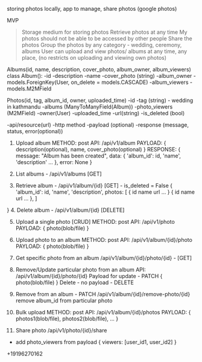 storing photos locally, app to manage, share photos (google photos)

MVP
> Storage medium for storing photos
> Retrieve photos at any time
> My photos should not be able to be accessed by other people
> Share the photos
> Group the photos by any category - wedding, ceremony, albums
> User can upload and view photos/ albums at any time, any place, (no restricts on uploading and viewing own photos)



Albums(id, name, description, cover_photo, album_owner, album_viewers)
class Album():
-id
-description
-name
-cover_photo (string)
-album_owner - models.ForeignKey(User, on_delete = models.CASCADE)
-album_viewers - models.M2MField


Photos(id, tag, album_id, owner, uploaded_time)
-id
-tag (string) - wedding in kathmandu
-albums (ManyToManyField(Album))
-photo_viewers (M2MField)
-owner(User)
-uploaded_time
-url(string)
-is_deleted (bool)


-api/resource(url)
-http method
-payload (optional)
-response (message, status, error(optional))

1. Upload album
METHOD: post
API: /api/v1/album
PAYLOAD:
{
    description(optional), name, cover_photo(optional)
}
RESPONSE:
{
    message: "Album has been created",
    data: {
        'album_id': id,
        'name',
        'description'
        ...
    },
    error: None
}

2. List albums - /api/v1/albums [GET]
3. Retrieve album - /api/v1/album/{id} [GET] - is_deleted = False
{
    'album_id': id,
        'name',
        'description',
        photos: [
            {
                id
                name
                url
                ...
            }
            {
                id
                name
                url
                ...
            },
        ]

}
4. Delete album - /api/v1/album/{id} [DELETE]

5. Upload a single photo [CRUD]
METHOD: post
API: /api/v1/photo
PAYLOAD:
{
    photo(blob/file)
}



6. Upload photo to an album
METHOD: post
API: /api/v1/album/{id}/photo
PAYLOAD:
{
    photo(blob/file)
}

7. Get specific photo from an album
/api/v1/album/{id}/photo/{id} - [GET]

8. Remove/Update particular photo from an album
API: /api/v1/album/{id}/photo/{id}
Payload for update - PATCH
{
    photo(blob/file)
}
Delete - no payload - DELETE

9. Remove from an album - PATCH
/api/v1/album/{id}/remove-photo/{id}
remove album_id from particular photo

4. Bulk upload
METHOD: post
API: /api/v1/album/{id}/photos
PAYLOAD:
{
    photos1(blob/file),
    photos2(blob/file),
    ...
}


10. Share photo
/api/v1/photo/{id}/share
- add photo_viewers from payload
{
    viewers: [user_id1, user_id2]
}





+19196270162
